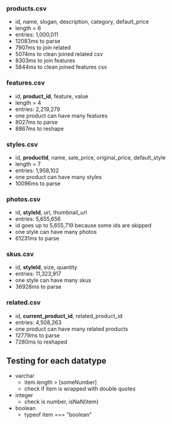 ### products.csv
  - id, name, slogan, description, category, default_price
  - length = 6
  - entries: 1,000,011
  - 12083ms to parse
  - 7907ms to join related
  - 5074ms to clean joined related csv
  - 8303ms to join features
  - 5844ms to clean joined features csv

### features.csv
  - id, **product_id**, feature, value
  - length = 4
  - entries: 2,219,279
  - one product can have many features
  - 8027ms to parse
  - 8867ms to reshape

### styles.csv
  - id, **productId**, name, sale_price, original_price, default_style
  - length = 7
  - entries: 1,958,102
  - one product can have many styles
  - 10096ms to parse

### photos.csv
  - id, **styleId**, url, thumbnail_url
  - entries: 5,655,656
  - id goes up to 5,655,719 because some ids are skipped
  - one style can have many photos
  - 61231ms to parse

### skus.csv
  - id, **styleId**, size, quantity
  - entries: 11,323,917
  - one style can have many skus
  - 36928ms to parse

### related.csv
  - id, **current_product_id**, related_product_id
  - entries: 4,508,263
  - one product can have many related products
  - 12779ms to parse
  - 7280ms to reshaped

## Testing for each datatype
  - varchar
    - item.length > [someNumber]
    - check if item is wrapped with double quotes
  - integer
    - check is number, isNaN(item)
  - boolean
    - typeof item === "boolean"